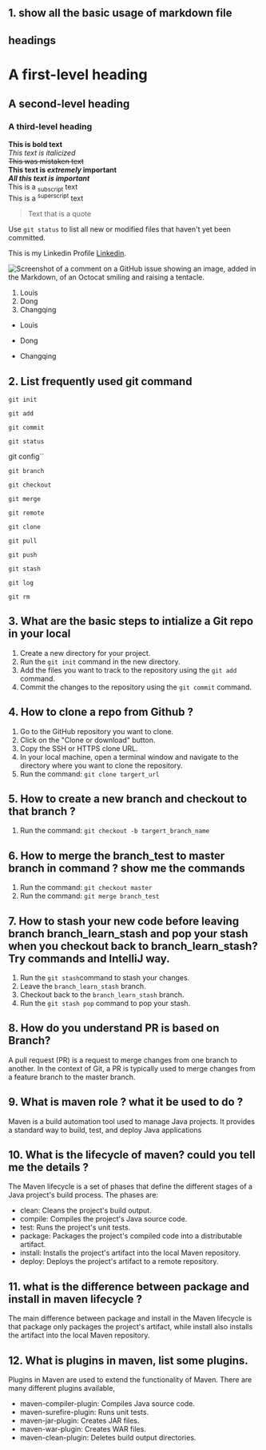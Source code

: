 ## 1. show all the basic usage of markdown file ##
## headings ##
# A first-level heading
## A second-level heading
### A third-level heading

**This is bold text** <br>
_This text is italicized_ <br>
~~This was mistaken text~~ <br>
**This text is _extremely_ important** <br>
***All this text is important*** <br>
This is a <sub>subscript</sub> text <br>
This is a <sup>superscript</sup> text <br>

> Text that is a quote  <br>

Use `git status` to list all new or modified files that haven't yet been committed. <br>

This is my Linkedin Profile [Linkedin](https://www.linkedin.com/in/changqing-dong-72788451/). <br>

![Screenshot of a comment on a GitHub issue showing an image, added in the Markdown, of an Octocat smiling and raising a tentacle.](https://myoctocat.com/assets/images/base-octocat.svg)  <br>
1. Louis
1. Dong
1. Changqing   <br>
- Louis 
* Dong
+ Changqing  <br>

## 2. List frequently used git command ##  

`git init`

`git add`

`git commit`

`git status`

git config``

`git branch`

`git checkout`

`git merge`

`git remote`

`git clone`

`git pull`

`git push`

`git stash`

`git log`

`git rm`

## 3. What are the basic steps to intialize a Git repo in your local ##  
1. Create a new directory for your project. <br>
1. Run the `git init` command in the new directory. <br> 
1. Add the files you want to track to the repository using the `git add` command. <br>
1. Commit the changes to the repository using the `git commit` command. <br>

## 4. How to clone a repo from Github ? ##  

1. Go to the GitHub repository you want to clone.
1. Click on the "Clone or download" button.
1. Copy the SSH or HTTPS clone URL.
1. In your local machine, open a terminal window and navigate to the directory where you want to clone the repository.
1. Run the command: `git clone targert_url`

## 5.	How to create a new branch and checkout to that branch ? ##  
1. Run the command: `git checkout -b targert_branch_name`

## 6.	How to merge the branch_test to master branch in command ? show me the commands ##  
1. Run the command: `git checkout master`
1. Run the command: `git merge branch_test`

## 7. How to stash your new code before leaving branch branch_learn_stash and pop your stash when you checkout back to branch_learn_stash? Try commands and IntelliJ way. ##

1. Run the `git stash`command to stash your changes.
1. Leave the `branch_learn_stash` branch.
1. Checkout back to the `branch_learn_stash` branch.
1. Run the `git stash pop` command to pop your stash.

## 8.	How do you understand PR is based on Branch? ##  

A pull request (PR) is a request to merge changes from one branch to another. In the context of Git, a PR is typically used to merge changes from a feature branch to the master branch.

## 9.	What is maven role ? what it be used to do ? ##  

Maven is a build automation tool used to manage Java projects. It provides a standard way to build, test, and deploy Java applications

## 10.	What is the lifecycle of maven? could you tell me the details ? ##  

The Maven lifecycle is a set of phases that define the different stages of a Java project's build process. The phases are:

* clean: Cleans the project's build output. <br>
* compile: Compiles the project's Java source code. <br>
* test: Runs the project's unit tests. <br>
* package: Packages the project's compiled code into a distributable artifact. <br>
* install: Installs the project's artifact into the local Maven repository. <br>
* deploy: Deploys the project's artifact to a remote repository. <br>

## 11.	what is the difference between package and install in maven lifecycle ? ##  

The main difference between package and install in the Maven lifecycle is that package only packages the project's artifact, while install also installs the artifact into the local Maven repository.

## 12.	What is plugins in maven, list some plugins. ##  

Plugins in Maven are used to extend the functionality of Maven. There are many different plugins available, 

* maven-compiler-plugin: Compiles Java source code. <br>
* maven-surefire-plugin: Runs unit tests. <br>
* maven-jar-plugin: Creates JAR files. <br>
* maven-war-plugin: Creates WAR files. <br>
* maven-clean-plugin: Deletes build output directories. <br>

